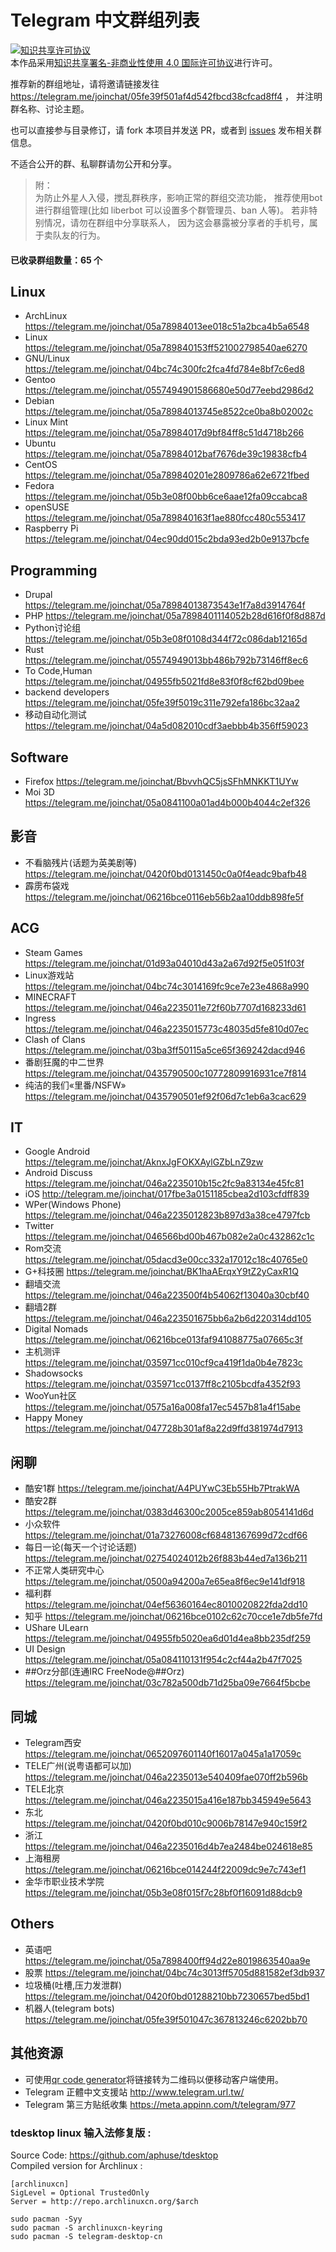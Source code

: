 # Telegram 中文群组列表

<a rel="license" href="http://creativecommons.org/licenses/by-nc/4.0/"><img alt="知识共享许可协议" style="border-width:0" src="https://i.creativecommons.org/l/by-nc/4.0/88x31.png" /></a><br />本<span xmlns:dct="http://purl.org/dc/terms/" href="http://purl.org/dc/dcmitype/Dataset" rel="dct:type">作品</span>采用<a rel="license" href="http://creativecommons.org/licenses/by-nc/4.0/">知识共享署名-非商业性使用 4.0 国际许可协议</a>进行许可。

推荐新的群组地址，请将邀请链接发往
https://telegram.me/joinchat/05fe39f501af4d542fbcd38cfcad8ff4 ，
并注明群名称、讨论主题。

也可以直接参与目录修订，请 fork 本项目并发送 PR，或者到
[issues](https://github.com/jqs7/telegram-chinese-groups/issues)
发布相关群信息。

不适合公开的群、私聊群请勿公开和分享。

>附：<br/>
为防止外星人入侵，搅乱群秩序，影响正常的群组交流功能，
推荐使用bot进行群组管理(比如 liberbot 可以设置多个群管理员、ban 人等)。
若非特别情况，请勿在群组中分享联系人，
因为这会暴露被分享者的手机号，属于卖队友的行为。

#### 已收录群组数量：65 个

## Linux
- ArchLinux https://telegram.me/joinchat/05a78984013ee018c51a2bca4b5a6548
- Linux https://telegram.me/joinchat/05a789840153ff521002798540ae6270
- GNU/Linux https://telegram.me/joinchat/04bc74c300fc2fca4fd784e8bf7c6ed8
- Gentoo https://telegram.me/joinchat/0557494901586680e50d77eebd2986d2
- Debian https://telegram.me/joinchat/05a78984013745e8522ce0ba8b02002c
- Linux Mint https://telegram.me/joinchat/05a78984017d9bf84ff8c51d4718b266
- Ubuntu https://telegram.me/joinchat/05a78984012baf7676de39c19838cfb4
- CentOS https://telegram.me/joinchat/05a789840201e2809786a62e6721fbed
- Fedora https://telegram.me/joinchat/05b3e08f00bb6ce6aae12fa09ccabca8
- openSUSE https://telegram.me/joinchat/05a789840163f1ae880fcc480c553417
- Raspberry Pi https://telegram.me/joinchat/04ec90dd015c2bda93ed2b0e9137bcfe

## Programming
- Drupal https://telegram.me/joinchat/05a78984013873543e1f7a8d3914764f
- PHP https://telegram.me/joinchat/05a7898401114052b28d616f0f8d887d
- Python讨论组 https://telegram.me/joinchat/05b3e08f0108d344f72c086dab12165d
- Rust https://telegram.me/joinchat/05574949013bb486b792b73146ff8ec6
- To Code,Human https://telegram.me/joinchat/04955fb5021fd8e83f0f8cf62bd09bee
- backend developers https://telegram.me/joinchat/05fe39f5019c311e792efa186bc32aa2
- 移动自动化测试 https://telegram.me/joinchat/04a5d082010cdf3aebbb4b356ff59023

## Software
- Firefox https://telegram.me/joinchat/BbvvhQC5jsSFhMNKKT1UYw
- Moi 3D https://telegram.me/joinchat/05a0841100a01ad4b000b4044c2ef326

## 影音
- 不看脑残片(话题为英美剧等) https://telegram.me/joinchat/0420f0bd0131450c0a0f4eadc9bafb48
- 霹雳布袋戏 https://telegram.me/joinchat/06216bce0116eb56b2aa10ddb898fe5f

## ACG
- Steam Games https://telegram.me/joinchat/01d93a04010d43a2a67d92f5e051f03f
- Linux游戏站 https://telegram.me/joinchat/04bc74c3014169fc9ce7e23e4868a990
- MINECRAFT https://telegram.me/joinchat/046a2235011e72f60b7707d168233d61
- Ingress https://telegram.me/joinchat/046a2235015773c48035d5fe810d07ec
- Clash of Clans https://telegram.me/joinchat/03ba3ff50115a5ce65f369242dacd946
- 番剧狂魔的中二世界 https://telegram.me/joinchat/0435790500c10772809916931ce7f814
- 纯洁的我们«里番/NSFW» https://telegram.me/joinchat/0435790501ef92f06d7c1eb6a3cac629

## IT
- Google Android https://telegram.me/joinchat/AknxJgFOKXAylGZbLnZ9zw
- Android Discuss https://telegram.me/joinchat/046a2235010b15c2fc9a83134e45fc81
- iOS http://telegram.me/joinchat/017fbe3a0151185cbea2d103cfdff839
- WPer(Windows Phone) https://telegram.me/joinchat/046a2235012823b897d3a38ce4797fcb
- Twitter https://telegram.me/joinchat/046566bd00b467b082e2a0c432862c1c
- Rom交流 https://telegram.me/joinchat/05dacd3e00cc332a17012c18c40765e0
- G+科技圈 https://telegram.me/joinchat/BK1haAErqxY9tZ2yCaxR1Q
- 翻墙交流 https://telegram.me/joinchat/046a223500f4b54062f13040a30cbf40
- 翻墙2群 https://telegram.me/joinchat/046a223501675bb6a2b6d220314dd105
- Digital Nomads https://telegram.me/joinchat/06216bce013faf941088775a07665c3f
- 主机测评 https://telegram.me/joinchat/035971cc010cf9ca419f1da0b4e7823c
- Shadowsocks https://telegram.me/joinchat/035971cc0137ff8c2105bcdfa4352f93
- WooYun社区 https://telegram.me/joinchat/0575a16a008fa17ec5457b81a4f15abe
- Happy Money https://telegram.me/joinchat/047728b301af8a22d9ffd381974d7913

## 闲聊
- 酷安1群 https://telegram.me/joinchat/A4PUYwC3Eb55Hb7PtrakWA
- 酷安2群 https://telegram.me/joinchat/0383d46300c2005ce859ab8054141d6d
- 小众软件 https://telegram.me/joinchat/01a73276008cf68481367699d72cdf66
- 每日一论(每天一个讨论话题) https://telegram.me/joinchat/02754024012b26f883b44ed7a136b211
- 不正常人类研究中心 https://telegram.me/joinchat/0500a94200a7e65ea8f6ec9e141df918
- 福利群 https://telegram.me/joinchat/04ef56360164ec8010020822fda2dd10
- 知乎 https://telegram.me/joinchat/06216bce0102c62c70cce1e7db5fe7fd
- UShare ULearn https://telegram.me/joinchat/04955fb5020ea6d01d4ea8bb235df259
- UI Design https://telegram.me/joinchat/05a084110131f954c2cf44a2b47f7025
- ##Orz分部(连通IRC FreeNode@##Orz) https://telegram.me/joinchat/03c782a500db71d25ba09e7664f5bcbe

## 同城
- Telegram西安 https://telegram.me/joinchat/0652097601140f16017a045a1a17059c
- TELE广州(说粤语都可以加) https://telegram.me/joinchat/046a2235013e540409fae070ff2b596b
- TELE北京 https://telegram.me/joinchat/046a2235015a416e187bb345949e5643
- 东北 https://telegram.me/joinchat/0420f0bd010c9006b78147e940c159f2
- 浙江 https://telegram.me/joinchat/046a2235016d4b7ea2484be024618e85
- 上海租房 https://telegram.me/joinchat/06216bce014244f22009dc9e7c743ef1
- 金华市职业技术学院 https://telegram.me/joinchat/05b3e08f015f7c28bf0f16091d88dcb9

## Others
- 英语吧 https://telegram.me/joinchat/05a7898400ff94d22e8019863540aa9e
- 股票 https://telegram.me/joinchat/04bc74c3013ff5705d881582ef3db937
- 垃圾桶(吐槽,压力发泄群) https://telegram.me/joinchat/0420f0bd01288210bb7230657bed5bd1
- 机器人(telegram bots) https://telegram.me/joinchat/05fe39f501047c367813246c6202bb70

## 其他资源
- 可使用[qr code generator](http://www.qr-code-generator.com/)将链接转为二维码以便移动客户端使用。
- Telegram 正體中文支援站 http://www.telegram.url.tw/
- Telegram 第三方贴纸收集 https://meta.appinn.com/t/telegram/977

### tdesktop linux 输入法修复版 :
Source Code: https://github.com/aphuse/tdesktop<br/>
Compiled version for Archlinux :<br/>
```
[archlinuxcn]
SigLevel = Optional TrustedOnly
Server = http://repo.archlinuxcn.org/$arch
```
```
sudo pacman -Syy
sudo pacman -S archlinuxcn-keyring
sudo pacman -S telegram-desktop-cn
```
